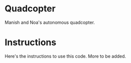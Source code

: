 # Quadcopter
Manish and Noa's autonomous quadcopter.


# Instructions
Here's the instructions to use this code.
More to be added.
